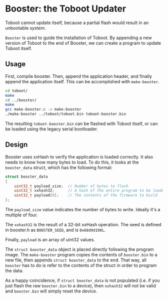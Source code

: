 Booster: the Toboot Updater
===========================

Toboot cannot update itself, because a partial flash would result in an unbootable system.

`Booster` is used to guide the installation of Toboot.  By appending a new version of Toboot to the end of Booster, we can create a program to update Toboot itself.

Usage
-----

First, compile booster.  Then, append the application header, and finally append the application itself.  This can be accomplished with `make-booster`.

````sh
cd toboot/
make
cd ../booster/
make
gcc make-booster.c -o make-booster
./make-booster ../toboot/toboot.bin toboot-booster.bin
````

The resulting `toboot-booster.bin` can be flashed with Toboot itself, or can be loaded using the legacy serial bootloader.

Design
------

Booster uses xxHash to verify the application is loaded correctly.  It also needs to know how many bytes to load.  To do this, it looks at the `booster_data` struct, which has the following format:

````c++
struct booster_data
{
    uint32_t payload_size;  // Number of bytes to flash
    uint32_t xxhash32;      // A hash of the entire program to be loaded
    uint32_t payload[0];    // The contents of the firmware to build
};
````

The `payload_size` value indicates the number of bytes to write.  Ideally it's a multiple of four.

The `xxhash32` is the result of a 32-bit xxHash operation.  The seed is defined in booster.h as `BOOSTER_SEED`, and is `0x68d9d190L`.

Finally, `payload` is an array of uint32 values.

The `struct booster_data` object is placed directly following the program image.  The `make-booster` program copies the contents of `booster.bin` to a new file, then appends `struct booster_data` to the end.  That way, all `booster` has to do is refer to the contents of the struct in order to program the data.

As a happy coincidence, if `struct booster_data` is not populated (i.e. if you just flash the raw `booster.bin` to a device), then `xxhash32` will not be valid and `booster.bin` will simply reset the device.